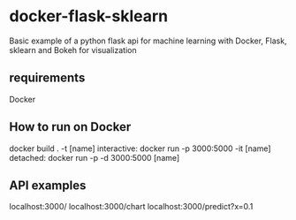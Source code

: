 # docker-flask-sklearn
Basic example of a python flask api for machine learning with Docker, Flask, sklearn and Bokeh for visualization

## requirements  
Docker

## How to run on Docker
docker build . -t [name]
interactive: 	docker run -p 3000:5000 -it [name]
detached: 		docker run -p -d 3000:5000 [name]

## API examples
localhost:3000/
localhost:3000/chart
localhost:3000/predict?x=0.1
